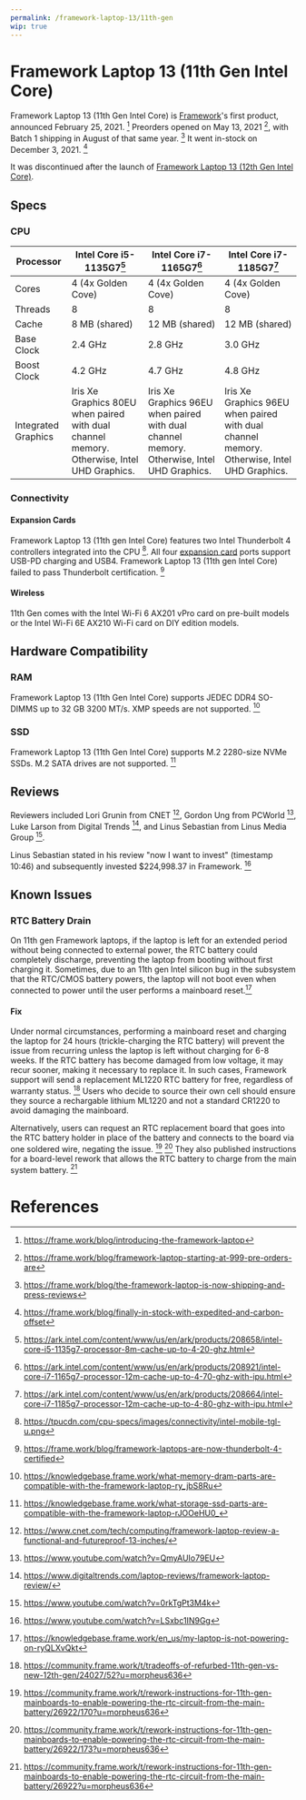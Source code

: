 ```yaml
---
permalink: /framework-laptop-13/11th-gen
wip: true
---
```

# Framework Laptop 13 (11th Gen Intel Core)

Framework Laptop 13 (11th Gen Intel Core) is [Framework](/framework-computer-inc)'s first product, announced February 25, 2021. [^6] Preorders opened on May 13, 2021 [^7], with Batch 1 shipping in August of that same year. [^8] It went in-stock on December 3, 2021. [^9]

It was discontinued after the launch of [Framework Laptop 13 (12th Gen Intel Core)](/framework-laptop-13/12th-gen).

## Specs
### CPU

| Processor           | Intel Core i5-1135G7[^10] | Intel Core i7-1165G7[^11] | Intel Core i7-1185G7[^12] |
| ------------------- | -------------------- | -------------------- | -------------------- |
| Cores               | 4 (4x Golden Cove)   | 4 (4x Golden Cove)   | 4 (4x Golden Cove)   |
| Threads             | 8                    | 8                    | 8                    |                          
| Cache               | 8 MB (shared)        | 12 MB (shared)       | 12 MB (shared)       |
| Base Clock          | 2.4 GHz              | 2.8 GHz              | 3.0 GHz              |
| Boost Clock         | 4.2 GHz              | 4.7 GHz              | 4.8 GHz              |
| Integrated Graphics | Iris Xe Graphics 80EU when paired with dual channel memory. Otherwise, Intel UHD Graphics. | Iris Xe Graphics 96EU when paired with dual channel memory. Otherwise, Intel UHD Graphics. | Iris Xe Graphics 96EU when paired with dual channel memory.  Otherwise, Intel UHD Graphics. |

### Connectivity
#### Expansion Cards
Framework Laptop 13 (11th gen Intel Core) features two Intel Thunderbolt 4 controllers integrated into the CPU [^13]. All four [expansion card](/expansion-cards) ports support USB-PD charging and USB4. Framework Laptop 13 (11th gen Intel Core) failed to pass Thunderbolt certification. [^14]

#### Wireless
11th Gen comes with the Intel Wi-Fi 6 AX201 vPro card on pre-built models or the Intel Wi-Fi 6E AX210 Wi-Fi card on DIY edition models.

## Hardware Compatibility
### RAM
Framework Laptop 13 (11th Gen Intel Core) supports JEDEC DDR4 SO-DIMMS up to 32 GB 3200 MT/s. XMP speeds are not supported. [^15]

### SSD
Framework Laptop 13 (11th Gen Intel Core) supports M.2 2280-size NVMe SSDs. M.2 SATA drives are not supported. [^16]

## Reviews

Reviewers included Lori Grunin from CNET [^17], Gordon Ung from PCWorld [^18], Luke Larson from Digital Trends [^19], and Linus Sebastian from Linus Media Group [^20].

Linus Sebastian stated in his review "now I want to invest" (timestamp 10:46) and subsequently invested $224,998.37 in Framework. [^21]

## Known Issues
### RTC Battery Drain
On 11th gen Framework laptops, if the laptop is left for an extended period without being connected to external power, the RTC battery could completely discharge, preventing the laptop from booting without first charging it. Sometimes, due to an 11th gen Intel silicon bug in the subsystem that the RTC/CMOS battery powers, the laptop will not boot even when connected to power until the user performs a mainboard reset.[^1]

#### Fix
Under normal circumstances, performing a mainboard reset and charging the laptop for 24 hours (trickle-charging the RTC battery) will prevent the issue from recurring unless the laptop is left without charging for 6-8 weeks. If the RTC battery has become damaged from low voltage, it may recur sooner, making it necessary to replace it. In such cases, Framework support will send a replacement ML1220 RTC battery for free, regardless of warranty status. [^2] Users who decide to source their own cell should ensure they source a rechargable lithium ML1220 and not a standard CR1220 to avoid damaging the mainboard.

Alternatively, users can request an RTC replacement board that goes into the RTC battery holder in place of the battery and connects to the board via one soldered wire, negating the issue. [^3] [^4] They also published instructions for a board-level rework that allows the RTC battery to charge from the main system battery. [^5]

# References
[^1]: <https://knowledgebase.frame.work/en_us/my-laptop-is-not-powering-on-ryQLXvQkt>
[^2]: <https://community.frame.work/t/tradeoffs-of-refurbed-11th-gen-vs-new-12th-gen/24027/52?u=morpheus636>
[^3]: <https://community.frame.work/t/rework-instructions-for-11th-gen-mainboards-to-enable-powering-the-rtc-circuit-from-the-main-battery/26922/170?u=morpheus636>
[^4]: <https://community.frame.work/t/rework-instructions-for-11th-gen-mainboards-to-enable-powering-the-rtc-circuit-from-the-main-battery/26922/173?u=morpheus636>
[^5]: <https://community.frame.work/t/rework-instructions-for-11th-gen-mainboards-to-enable-powering-the-rtc-circuit-from-the-main-battery/26922?u=morpheus636>
[^6]: <https://frame.work/blog/introducing-the-framework-laptop>
[^7]: <https://frame.work/blog/framework-laptop-starting-at-999-pre-orders-are>
[^8]: <https://frame.work/blog/the-framework-laptop-is-now-shipping-and-press-reviews>
[^9]: <https://frame.work/blog/finally-in-stock-with-expedited-and-carbon-offset>
[^10]: <https://ark.intel.com/content/www/us/en/ark/products/208658/intel-core-i5-1135g7-processor-8m-cache-up-to-4-20-ghz.html>
[^11]: <https://ark.intel.com/content/www/us/en/ark/products/208921/intel-core-i7-1165g7-processor-12m-cache-up-to-4-70-ghz-with-ipu.html>
[^12]: <https://ark.intel.com/content/www/us/en/ark/products/208664/intel-core-i7-1185g7-processor-12m-cache-up-to-4-80-ghz-with-ipu.html>
[^13]: <https://tpucdn.com/cpu-specs/images/connectivity/intel-mobile-tgl-u.png>
[^14]: <https://frame.work/blog/framework-laptops-are-now-thunderbolt-4-certified>
[^15]: <https://knowledgebase.frame.work/what-memory-dram-parts-are-compatible-with-the-framework-laptop-ry_jbS8Ru>
[^16]: <https://knowledgebase.frame.work/what-storage-ssd-parts-are-compatible-with-the-framework-laptop-rJOOeHU0_>
[^17]: <https://www.cnet.com/tech/computing/framework-laptop-review-a-functional-and-futureproof-13-inches/>
[^18]: <https://www.youtube.com/watch?v=QmyAUIo79EU>
[^19]: <https://www.digitaltrends.com/laptop-reviews/framework-laptop-review/>
[^20]: <https://www.youtube.com/watch?v=0rkTgPt3M4k>
[^21]: <https://www.youtube.com/watch?v=LSxbc1IN9Gg>
